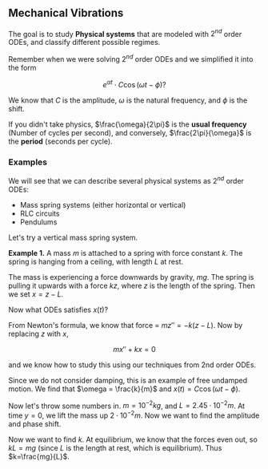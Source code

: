 ## Mechanical Vibrations


The goal is to study **Physical systems** that are modeled with $2^{nd}$ order ODEs, and classify different possible regimes.

Remember when we were solving $2^{nd}$ order ODEs and we simplified it into the form 

$$e^{\alpha t}\cdot C\cos\left(\omega t - \phi \right)?$$

We know that $C$ is the amplitude, $\omega$ is the natural frequency, and $\phi$ is the shift.

If you didn't take physics, $\frac{\omega}{2\pi}$ is the **usual frequency** (Number of cycles per second), and conversely, $\frac{2\pi}{\omega}$ is the **period** (seconds per cycle).

### Examples

We will see that we can describe several physical systems as $2^{nd}$ order ODEs:

- Mass spring systems (either horizontal or vertical)
- RLC circuits
- Pendulums

Let's try a vertical mass spring system. 

**Example 1.** A mass $m$ is attached to a spring with force constant $k$. The spring is hanging from a ceiling, with length $L$ at rest.

The mass is experiencing a force downwards by gravity, $mg$. The spring is pulling it upwards with a force $kz$, where $z$ is the length of the spring. Then we set $x=z-L$.

Now what ODEs satisfies $x(t)$?

From Newton's formula, we know that force = $mz''=-k(z-L)$. Now by replacing $z$ with $x$,

$$mx''+kx=0$$

and we know how to study this using our techniques from 2nd order ODEs.

Since we do not consider damping, this is an example of free undamped motion. We find that $\omega = \frac{k}{m}$ and $x(t) = C\cos(\omega t - \phi)$.

Now let's throw some numbers in. $m=10^{-2}kg$, and $L=2.45\cdot10^{-2}m$. At time $y=0$, we lift the mass up $2\cdot10^{-2}m$. Now we want to find the amplitude and phase shift.

Now we want to find $k$. At equilibrium, we know that the forces even out, so $kL=mg$ (since $L$ is the length at rest, which is equilibrium). Thus $k=\frac{mg}{L}$.